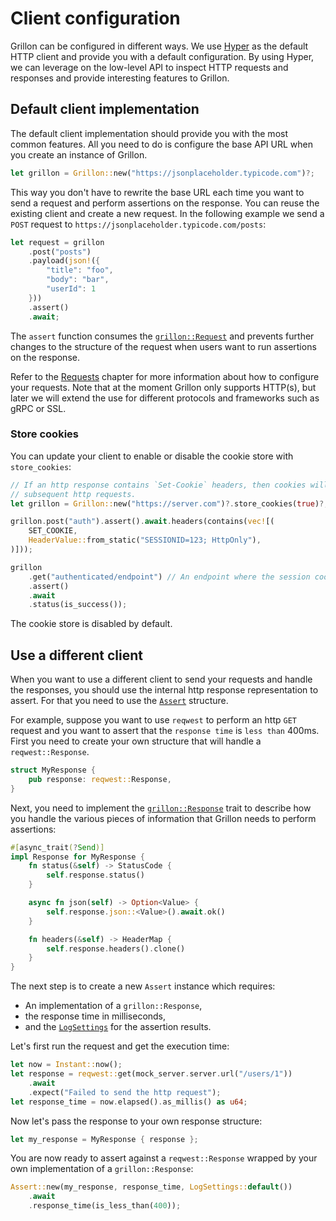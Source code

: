 # Client configuration

Grillon can be configured in different ways. We use [Hyper](https://github.com/hyperium/hyper) as
the default HTTP client and provide you with a default configuration. By using Hyper, we can
leverage on the low-level API to inspect HTTP requests and responses and provide interesting
features to Grillon.

## Default client implementation

The default client implementation should provide you with the most common features. All you need to
do is configure the base API URL when you create an instance of Grillon.

```rust
let grillon = Grillon::new("https://jsonplaceholder.typicode.com")?;
```

This way you don't have to rewrite the base URL each time you want to send a request and perform
assertions on the response. You can reuse the existing client and create a new request. In the
following example we send a `POST` request to `https://jsonplaceholder.typicode.com/posts`:

```rust
let request = grillon
    .post("posts")
    .payload(json!({
        "title": "foo",
        "body": "bar",
        "userId": 1
    }))
    .assert()
    .await;
```

The `assert` function consumes the
[`grillon::Request`](https://docs.rs/grillon/latest/grillon/struct.Request.html) and prevents
further changes to the structure of the request when users want to run assertions on the response.

Refer to the [Requests](./requests.md) chapter for more information about how to configure your
requests. Note that at the moment Grillon only supports HTTP(s), but later we will extend the use
for different protocols and frameworks such as gRPC or SSL.

### Store cookies

You can update your client to enable or disable the cookie store with `store_cookies`:

```rust
// If an http response contains `Set-Cookie` headers, then cookies will be saved for
// subsequent http requests.
let grillon = Grillon::new("https://server.com")?.store_cookies(true)?;

grillon.post("auth").assert().await.headers(contains(vec![(
    SET_COOKIE,
    HeaderValue::from_static("SESSIONID=123; HttpOnly"),
)]));

grillon
    .get("authenticated/endpoint") // An endpoint where the session cookie `SESSIONID=123` is required.
    .assert()
    .await
    .status(is_success());
```

The cookie store is disabled by default.

## Use a different client

When you want to use a different client to send your requests and handle the responses, you should
use the internal http response representation to assert. For that you need to use the
[`Assert`](https://docs.rs/grillon/latest/grillon/struct.Assert.html) structure.

For example, suppose you want to use `reqwest` to perform an http `GET` request and you want to
assert that the `response time` is `less than` 400ms. First you need to create your own structure
that will handle a `reqwest::Response`.

```rust
struct MyResponse {
    pub response: reqwest::Response,
}
```

Next, you need to implement the
[`grillon::Response`](https://docs.rs/grillon/latest/grillon/trait.Response.html) trait to describe
how you handle the various pieces of information that Grillon needs to perform assertions:

```rust
#[async_trait(?Send)]
impl Response for MyResponse {
    fn status(&self) -> StatusCode {
        self.response.status()
    }

    async fn json(self) -> Option<Value> {
        self.response.json::<Value>().await.ok()
    }

    fn headers(&self) -> HeaderMap {
        self.response.headers().clone()
    }
}
```

The next step is to create a new `Assert` instance which requires:

- An implementation of a `grillon::Response`,
- the response time in milliseconds,
- and the [`LogSettings`](https://docs.rs/grillon/latest/grillon/enum.LogSettings.html) for the
assertion results.

Let's first run the request and get the execution time:

```rust
let now = Instant::now();
let response = reqwest::get(mock_server.server.url("/users/1"))
    .await
    .expect("Failed to send the http request");
let response_time = now.elapsed().as_millis() as u64;
```

Now let's pass the response to your own response structure:

```rust
let my_response = MyResponse { response };
```

You are now ready to assert against a `reqwest::Response` wrapped by your own implementation of a
`grillon::Response`:

```rust
Assert::new(my_response, response_time, LogSettings::default())
    .await
    .response_time(is_less_than(400));
```

